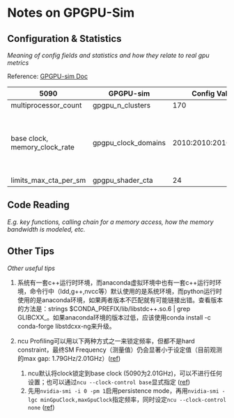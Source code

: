 # Notes on GPGPU-Sim

## Configuration & Statistics

*Meaning of config fields and statistics and how they relate to real gpu metrics*

Reference: [GPGPU-sim Doc](http://gpgpu-sim.org/manual/index.php/Main_Page#Configuration_Options)

| 5090 |  GPGPU-sim |  Config Value | Note |
| -- | -- | -- | -- |
| multiprocessor_count | gpgpu_n_clusters | 170 | |
| base clock, memory_clock_rate | gpgpu_clock_domains | 2010:2010:2010:14000 | \<Core Clock\>:\<Interconnect Clock\>:\<L2 Clock\>:\<DRAM Clock\>  |
| limits_max_cta_per_sm | gpgpu_shader_cta | 24 | |


## Code Reading

*E.g. key functions, calling chain for a memory access, how the memory bandwidth is modeled, etc.*

## Other Tips

*Other useful tips*

1. 系统有一套c++运行时环境，而anaconda虚拟环境中也有一套c++运行时环境，命令行中（ldd,g++,nvcc等）默认使用的是系统环境，而python运行时使用的是anaconda环境，如果两者版本不匹配就有可能链接出错。查看版本的方法是：strings $CONDA_PREFIX/lib/libstdc++.so.6 | grep GLIBCXX_。如果anaconda环境的版本过低，应该使用conda install -c conda-forge libstdcxx-ng来升级。

2. ncu Profiling可以用以下两种方式之一来锁定频率，但都不是hard constraint，最终SM Frequency（测量值）仍会显著小于设定值（目前观测的max gap: 1.79GHz/2.01GHz）([ref](https://forums.developer.nvidia.com/t/sm-frequency-reported-in-nsight-compute/264271))
    1. ncu默认将clock锁定到base clock (5090为2.01GHz)，可以不进行任何设置；也可以通过`ncu --clock-control base`显式指定 ([ref](https://docs.nvidia.com/nsight-compute/ProfilingGuide/index.html#clock-control))
    2. 先用`nvidia-smi -i 0 -pm 1`启用persistence mode，再用`nvidia-smi -lgc minGpuClock,maxGpuClock`指定频率，同时设定`ncu --clock-control none` ([ref](https://stackoverflow.com/questions/64701751/can-i-fix-my-gpu-clock-rate-to-ensure-consistent-profiling-results))